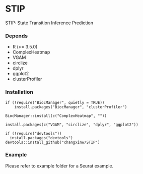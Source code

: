 # STIP
STIP: State Transition Inference Prediction

### Depends
- R (>= 3.5.0)
- ComplexHeatmap 
- VGAM
- circlize
- dplyr
- ggplot2
- clusterProfiler

### Installation

```{r }
if (!require("BiocManager", quietly = TRUE))
    install.packages("BiocManager", "clusterProfiler")

BiocManager::install(c("ComplexHeatmap", ""))

install.packages(c("VGAM", "circlize", "dplyr", "ggplot2"))

if (!require("devtools"))
  install.packages("devtools")
devtools::install_github("changxinw/STIP")
```

### Example
Please refer to example folder for a Seurat example.